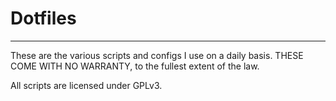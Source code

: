 # Dotfiles
---

These are the various scripts and configs I use on a daily basis.
THESE COME WITH NO WARRANTY, to the fullest extent of the law.

All scripts are licensed under GPLv3.
